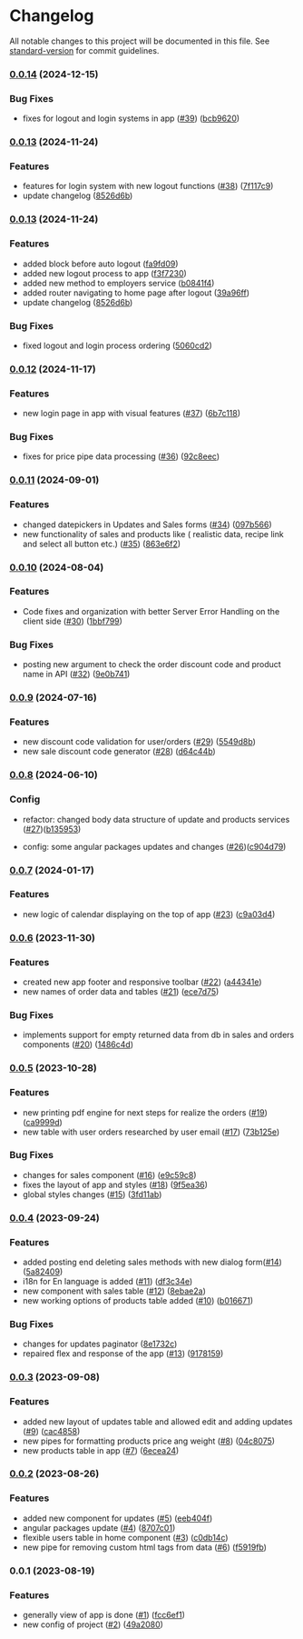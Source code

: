 # Changelog

All notable changes to this project will be documented in this file. See [standard-version](https://github.com/conventional-changelog/standard-version) for commit guidelines.

### [0.0.14](https://github.com/Johngtka/BakeryManagerApp/compare/v0.0.13...v0.0.14) (2024-12-15)


### Bug Fixes

* fixes for logout and login systems in app ([#39](https://github.com/Johngtka/BakeryManagerApp/issues/39)) ([bcb9620](https://github.com/Johngtka/BakeryManagerApp/commit/bcb96202a363f8103452849fc490b5830c8a757e))

### [0.0.13](https://github.com/Johngtka/BakeryManagerApp/compare/v0.0.12...v0.0.13) (2024-11-24)


### Features

* features for login system with new logout functions ([#38](https://github.com/Johngtka/BakeryManagerApp/issues/38)) ([7f117c9](https://github.com/Johngtka/BakeryManagerApp/commit/7f117c9b882c710719c0d390dfde7ccda0ef810c))
* update changelog ([8526d6b](https://github.com/Johngtka/BakeryManagerApp/commit/8526d6bf67046b7fda357e05e9731dae3da937ca))

### [0.0.13](https://github.com/Johngtka/BakeryManagerApp/compare/v0.0.12...v0.0.13) (2024-11-24)


### Features

* added block before auto logout ([fa9fd09](https://github.com/Johngtka/BakeryManagerApp/commit/fa9fd09f2f5ef277a94a9b03db0fa11f4d802330))
* added new logout process to app ([f3f7230](https://github.com/Johngtka/BakeryManagerApp/commit/f3f723025492bbaca04f71e919b3cecc57f14acc))
* added new method to employers service ([b0841f4](https://github.com/Johngtka/BakeryManagerApp/commit/b0841f4d99e753568a622c26e6d8da40c1ac40c7))
* added router navigating to home page after logout ([39a96ff](https://github.com/Johngtka/BakeryManagerApp/commit/39a96ffbf17fa1c258236a2b518016995f13425c))
* update changelog ([8526d6b](https://github.com/Johngtka/BakeryManagerApp/commit/8526d6bf67046b7fda357e05e9731dae3da937ca))


### Bug Fixes

* fixed logout and login process ordering ([5060cd2](https://github.com/Johngtka/BakeryManagerApp/commit/5060cd27288d0c37d635080d678f50ab01735031))

### [0.0.12](https://github.com/Johngtka/BakeryManagerApp/compare/v0.0.11...v0.0.12) (2024-11-17)

### Features

-   new login page in app with visual features ([#37](https://github.com/Johngtka/BakeryManagerApp/issues/37)) ([6b7c118](https://github.com/Johngtka/BakeryManagerApp/commit/6b7c118d239dfa83445dc0faed73f3512174b926))

### Bug Fixes

-   fixes for price pipe data processing ([#36](https://github.com/Johngtka/BakeryManagerApp/issues/36)) ([92c8eec](https://github.com/Johngtka/BakeryManagerApp/commit/92c8eec26e433be09e65ddb2697cb6fb14a3ed7b))

### [0.0.11](https://github.com/Johngtka/BakeryManagerApp/compare/v0.0.10...v0.0.11) (2024-09-01)

### Features

-   changed datepickers in Updates and Sales forms ([#34](https://github.com/Johngtka/BakeryManagerApp/issues/34)) ([097b566](https://github.com/Johngtka/BakeryManagerApp/commit/097b566650612dae275634d9c56aca58cd743906))
-   new functionality of sales and products like ( realistic data, recipe link and select all button etc.) ([#35](https://github.com/Johngtka/BakeryManagerApp/issues/35)) ([863e6f2](https://github.com/Johngtka/BakeryManagerApp/commit/863e6f2c202b63c2f8b0e312b3b0e30034b34371))

### [0.0.10](https://github.com/Johngtka/BakeryManagerApp/compare/v0.0.9...v0.0.10) (2024-08-04)

### Features

-   Code fixes and organization with better Server Error Handling on the client side ([#30](https://github.com/Johngtka/BakeryManagerApp/issues/30)) ([1bbf799](https://github.com/Johngtka/BakeryManagerApp/commit/1bbf79911957a3ab1f964d65dc431a0d104f841c))

### Bug Fixes

-   posting new argument to check the order discount code and product name in API ([#32](https://github.com/Johngtka/BakeryManagerApp/issues/32)) ([9e0b741](https://github.com/Johngtka/BakeryManagerApp/commit/9e0b74137cd65fc0e0f40f5b1b6141393cea8244))

### [0.0.9](https://github.com/Johngtka/BakeryManagerApp/compare/v0.0.8...v0.0.9) (2024-07-16)

### Features

-   new discount code validation for user/orders ([#29](https://github.com/Johngtka/BakeryManagerApp/issues/29)) ([5549d8b](https://github.com/Johngtka/BakeryManagerApp/commit/5549d8b60a30aba4a32f06adca1be943eefbffbf))
-   new sale discount code generator ([#28](https://github.com/Johngtka/BakeryManagerApp/issues/28)) ([d64c44b](https://github.com/Johngtka/BakeryManagerApp/commit/d64c44bbab2f548836a4c2ec107fe7fd47d9aba5))

### [0.0.8](https://github.com/Johngtka/BakeryManagerApp/compare/v0.0.7...v0.0.8) (2024-06-10)

### Config

-   refactor: changed body data structure of update and products services ([#27](https://github.com/Johngtka/BakeryManagerApp/issues/27))([b135953](https://github.com/Johngtka/BakeryManagerApp/commit/b1359536b78372c7ad36b89a74bf393baa93e1a3))

-   config: some angular packages updates and changes ([#26](https://github.com/Johngtka/BakeryManagerApp/issues/26))([c904d79](https://github.com/Johngtka/BakeryManagerApp/commit/c904d799a5a00de5af06af3ce6964290aef5fc9d))

### [0.0.7](https://github.com/Johngtka/BakeryManagerApp/compare/v0.0.6...v0.0.7) (2024-01-17)

### Features

-   new logic of calendar displaying on the top of app ([#23](https://github.com/Johngtka/BakeryManagerApp/issues/23)) ([c9a03d4](https://github.com/Johngtka/BakeryManagerApp/commit/c9a03d47b3829d59e44051e0c28d0c231a8381d2))

### [0.0.6](https://github.com/Johngtka/BakeryManagerApp/compare/v0.0.5...v0.0.6) (2023-11-30)

### Features

-   created new app footer and responsive toolbar ([#22](https://github.com/Johngtka/BakeryManagerApp/issues/22)) ([a44341e](https://github.com/Johngtka/BakeryManagerApp/commit/a44341e6f6dbe8b4bb2226f7aaa738bf1f677f34))
-   new names of order data and tables ([#21](https://github.com/Johngtka/BakeryManagerApp/issues/21)) ([ece7d75](https://github.com/Johngtka/BakeryManagerApp/commit/ece7d757f55a2c9544a2efcaace134234eefb662))

### Bug Fixes

-   implements support for empty returned data from db in sales and orders components ([#20](https://github.com/Johngtka/BakeryManagerApp/issues/20)) ([1486c4d](https://github.com/Johngtka/BakeryManagerApp/commit/1486c4d4a6e4d3550fc3dc85671449cb5b3bf535))

### [0.0.5](https://github.com/Johngtka/BakeryManagerApp/compare/v0.0.4...v0.0.5) (2023-10-28)

### Features

-   new printing pdf engine for next steps for realize the orders ([#19](https://github.com/Johngtka/BakeryManagerApp/issues/19)) ([ca9999d](https://github.com/Johngtka/BakeryManagerApp/commit/ca9999dcf0b9da73bc63a2d4129902274f63b862))
-   new table with user orders researched by user email ([#17](https://github.com/Johngtka/BakeryManagerApp/issues/17)) ([73b125e](https://github.com/Johngtka/BakeryManagerApp/commit/73b125eeebdd39e52687c6116ee9241e5a8c5bef))

### Bug Fixes

-   changes for sales component ([#16](https://github.com/Johngtka/BakeryManagerApp/issues/16)) ([e9c59c8](https://github.com/Johngtka/BakeryManagerApp/commit/e9c59c83b23c2f7a498ecf7904e45d28744df7e1))
-   fixes the layout of app and styles ([#18](https://github.com/Johngtka/BakeryManagerApp/issues/18)) ([9f5ea36](https://github.com/Johngtka/BakeryManagerApp/commit/9f5ea36380aca0049be481fce006e00b4861a11b))
-   global styles changes ([#15](https://github.com/Johngtka/BakeryManagerApp/issues/15)) ([3fd11ab](https://github.com/Johngtka/BakeryManagerApp/commit/3fd11abbf0a1aec8cb4f40975947fe99089645be))

### [0.0.4](https://github.com/Johngtka/BakeryManagerApp/compare/v0.0.3...v0.0.4) (2023-09-24)

### Features

-   added posting end deleting sales methods with new dialog form([#14](https://github.com/Johngtka/BakeryManagerApp/issues/14)) ([5a82409](https://github.com/Johngtka/BakeryManagerApp/commit/5a824097a8d2eb28b0a19d2d3c2266aab24dd97f))
-   i18n for En language is added ([#11](https://github.com/Johngtka/BakeryManagerApp/issues/11)) ([df3c34e](https://github.com/Johngtka/BakeryManagerApp/commit/df3c34ec96bc87dcf598133243a1ab4a1655774c))
-   new component with sales table ([#12](https://github.com/Johngtka/BakeryManagerApp/issues/12)) ([8ebae2a](https://github.com/Johngtka/BakeryManagerApp/commit/8ebae2aa3fa10b2774f7d044d31b552f92b074d8))
-   new working options of products table added ([#10](https://github.com/Johngtka/BakeryManagerApp/issues/10)) ([b016671](https://github.com/Johngtka/BakeryManagerApp/commit/b0166718bd5ef00e9976f88408b140f5954c98a1))

### Bug Fixes

-   changes for updates paginator ([8e1732c](https://github.com/Johngtka/BakeryManagerApp/commit/8e1732ccdada07f4a1bcdf0b752186f0b35dda43))
-   repaired flex and response of the app ([#13](https://github.com/Johngtka/BakeryManagerApp/issues/13)) ([9178159](https://github.com/Johngtka/BakeryManagerApp/commit/9178159fc2d9c014842274fce45256a539c37a2b))

### [0.0.3](https://github.com/Johngtka/BakeryManagerApp/compare/v0.0.2...v0.0.3) (2023-09-08)

### Features

-   added new layout of updates table and allowed edit and adding updates ([#9](https://github.com/Johngtka/BakeryManagerApp/issues/9)) ([cac4858](https://github.com/Johngtka/BakeryManagerApp/commit/cac4858a34c344e751876833840ef081f6e4f84e))
-   new pipes for formatting products price ang weight ([#8](https://github.com/Johngtka/BakeryManagerApp/issues/8)) ([04c8075](https://github.com/Johngtka/BakeryManagerApp/commit/04c807561b852e9a1e7573129c5aae8defe9e1ab))
-   new products table in app ([#7](https://github.com/Johngtka/BakeryManagerApp/issues/7)) ([6ecea24](https://github.com/Johngtka/BakeryManagerApp/commit/6ecea241d644862ad9d818435dad42e7e8e80a66))

### [0.0.2](https://github.com/Johngtka/BakeryManagerApp/compare/v0.0.1...v0.0.2) (2023-08-26)

### Features

-   added new component for updates ([#5](https://github.com/Johngtka/BakeryManagerApp/issues/5)) ([eeb404f](https://github.com/Johngtka/BakeryManagerApp/commit/eeb404fd0ef1fd02e3de3efb86e996943c573a70))
-   angular packages update ([#4](https://github.com/Johngtka/BakeryManagerApp/issues/4)) ([8707c01](https://github.com/Johngtka/BakeryManagerApp/commit/8707c01d04ecec9e909bdb37e887b557f70f2537))
-   flexible users table in home component ([#3](https://github.com/Johngtka/BakeryManagerApp/issues/3)) ([c0db14c](https://github.com/Johngtka/BakeryManagerApp/commit/c0db14cc795d65ba73a8d7ff752450a04fc3a136))
-   new pipe for removing custom html tags from data ([#6](https://github.com/Johngtka/BakeryManagerApp/issues/6)) ([f5919fb](https://github.com/Johngtka/BakeryManagerApp/commit/f5919fb6e6837110145af5567891f7d2c0b6bb17))

### 0.0.1 (2023-08-19)

### Features

-   generally view of app is done ([#1](https://github.com/Johngtka/BakeryManagerApp/issues/1)) ([fcc6ef1](https://github.com/Johngtka/BakeryManagerApp/commit/fcc6ef115e85650b24987ac003daba9915217832))
-   new config of project ([#2](https://github.com/Johngtka/BakeryManagerApp/issues/2)) ([49a2080](https://github.com/Johngtka/BakeryManagerApp/commit/49a208096ea86728d9ed3bfcd4c7025ae7387bdf))
